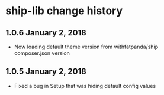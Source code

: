 # ship-lib change history

## 1.0.6 January 2, 2018
- Now loading default theme version from withfatpanda/ship composer.json version

## 1.0.5 January 2, 2018
- Fixed a bug in Setup that was hiding default config values